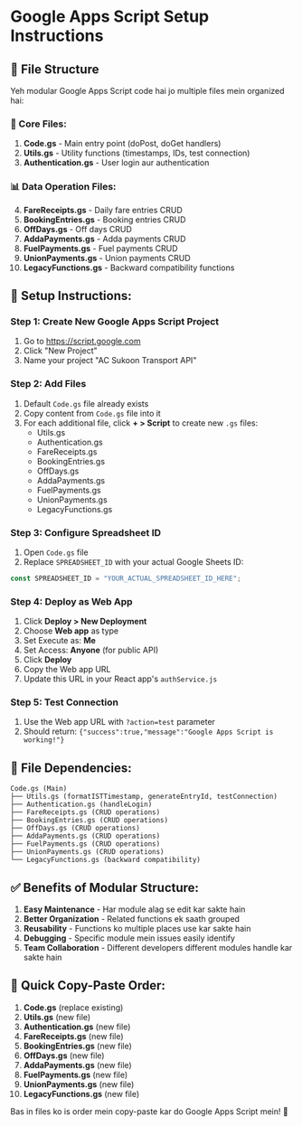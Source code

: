 
# Google Apps Script Setup Instructions

## 📁 File Structure

Yeh modular Google Apps Script code hai jo multiple files mein organized hai:

### 🔧 Core Files:
1. **Code.gs** - Main entry point (doPost, doGet handlers)
2. **Utils.gs** - Utility functions (timestamps, IDs, test connection)
3. **Authentication.gs** - User login aur authentication

### 📊 Data Operation Files:
4. **FareReceipts.gs** - Daily fare entries CRUD
5. **BookingEntries.gs** - Booking entries CRUD  
6. **OffDays.gs** - Off days CRUD
7. **AddaPayments.gs** - Adda payments CRUD
8. **FuelPayments.gs** - Fuel payments CRUD
9. **UnionPayments.gs** - Union payments CRUD
10. **LegacyFunctions.gs** - Backward compatibility functions

## 🚀 Setup Instructions:

### Step 1: Create New Google Apps Script Project
1. Go to https://script.google.com
2. Click "New Project"
3. Name your project "AC Sukoon Transport API"

### Step 2: Add Files
1. Default `Code.gs` file already exists
2. Copy content from `Code.gs` file into it
3. For each additional file, click **+ > Script** to create new `.gs` files:
   - Utils.gs
   - Authentication.gs
   - FareReceipts.gs
   - BookingEntries.gs
   - OffDays.gs
   - AddaPayments.gs
   - FuelPayments.gs
   - UnionPayments.gs
   - LegacyFunctions.gs

### Step 3: Configure Spreadsheet ID
1. Open `Code.gs` file
2. Replace `SPREADSHEET_ID` with your actual Google Sheets ID:
```javascript
const SPREADSHEET_ID = "YOUR_ACTUAL_SPREADSHEET_ID_HERE";
```

### Step 4: Deploy as Web App
1. Click **Deploy > New Deployment**
2. Choose **Web app** as type
3. Set Execute as: **Me**
4. Set Access: **Anyone** (for public API)
5. Click **Deploy**
6. Copy the Web app URL
7. Update this URL in your React app's `authService.js`

### Step 5: Test Connection
1. Use the Web app URL with `?action=test` parameter
2. Should return: `{"success":true,"message":"Google Apps Script is working!"}`

## 🔄 File Dependencies:

```
Code.gs (Main)
├── Utils.gs (formatISTTimestamp, generateEntryId, testConnection)
├── Authentication.gs (handleLogin)
├── FareReceipts.gs (CRUD operations)
├── BookingEntries.gs (CRUD operations) 
├── OffDays.gs (CRUD operations)
├── AddaPayments.gs (CRUD operations)
├── FuelPayments.gs (CRUD operations)
├── UnionPayments.gs (CRUD operations)
└── LegacyFunctions.gs (backward compatibility)
```

## ✅ Benefits of Modular Structure:

1. **Easy Maintenance** - Har module alag se edit kar sakte hain
2. **Better Organization** - Related functions ek saath grouped
3. **Reusability** - Functions ko multiple places use kar sakte hain
4. **Debugging** - Specific module mein issues easily identify
5. **Team Collaboration** - Different developers different modules handle kar sakte hain

## 🔧 Quick Copy-Paste Order:

1. **Code.gs** (replace existing)
2. **Utils.gs** (new file)
3. **Authentication.gs** (new file)
4. **FareReceipts.gs** (new file)
5. **BookingEntries.gs** (new file)
6. **OffDays.gs** (new file)
7. **AddaPayments.gs** (new file)
8. **FuelPayments.gs** (new file)
9. **UnionPayments.gs** (new file)
10. **LegacyFunctions.gs** (new file)

Bas in files ko is order mein copy-paste kar do Google Apps Script mein! 🚀
